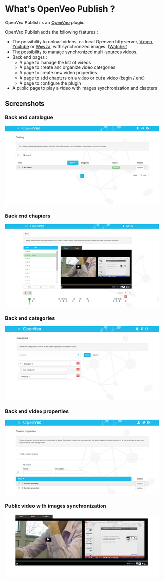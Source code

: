 # What's OpenVeo Publish ?

OpenVeo Publish is an [OpenVeo](https://github.com/veo-labs/openveo-core) plugin.

OpenVeo Publish adds the following features :

- The possibility to upload videos, on local Openveo http server, [Vimeo](https://vimeo.com), [Youtube](https://www.youtube.com/) or [Wowza](https://www.wowza.com/), with synchronized images. ([Watcher](/watcher.md))
- The possibility to manage synchronized multi-sources videos.
- Back end pages :
    - A page to manage the list of videos
    - A page to create and organize video categories
    - A page to create new video properties
    - A page to add chapters on a video or cut a video (begin / end)
    - A page to configure the plugin
- A public page to play a video with images synchronization and chapters

## Screenshots

### Back end catalogue
![Back end catalogue](images/screenshots/back-end-catalogue.jpg)

### Back end chapters
![Back end chapters](images/screenshots/back-end-chapters.jpg)

### Back end categories
![Back end categories](images/screenshots/back-end-categories.jpg)

### Back end video properties
![Back end properties](images/screenshots/back-end-properties.jpg)

### Public video with images synchronization
![Player video](images/screenshots/player.jpg)